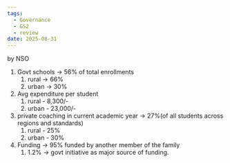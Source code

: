 ```yaml
---
tags:
  - Governance
  - GS2
  - review
date: 2025-08-31
---
```

by NSO
1. Govt schools -> 56% of total enrollments
	1. rural -> 66%
	2. urban -> 30%
2. Avg expenditure per student
	1. rural - 8,300/-
	2. urban - 23,000/-
3. private coaching in current academic year -> 27%(of all students across regions and standards)
	1. rural - 25%
	2. urban - 30%
4. Funding -> 95% funded by another member of the family
	1. 1.2% -> govt initiative as major source of funding.